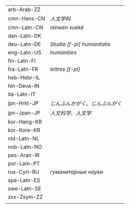| | |
|-|-|
| arb-Arab-ZZ |  |
| cmn-Hans-CN | _人文学科_ |
| cmn-Latn-CN | _rénwén xuékē_ |
| dan-Latn-DK |  |
| deu-Latn-DE | _Studia [f-pl] humanitatis_ |
| eng-Latn-US | _humanities_ |
| fin-Latn-FI |  |
| fra-Latn-FR | _lettres [f-pl]_ |
| heb-Hebr-IL |  |
| hin-Deva-IN |  |
| ita-Latn-IT |  |
| jpn-Hrkt-JP | _じんぶんかがく_、_じんぶんがく_ |
| jpn-Jpan-JP | _人文科学_、_人文学_ |
| kor-Hang-KR |  |
| kor-Kore-KR |  |
| nld-Latn-NL |  |
| nob-Latn-NO |  |
| pes-Aran-IR |  |
| por-Latn-PT |  |
| rus-Cyrl-RU | _гуманита́рные нау́ки_ |
| spa-Latn-ES |  |
| swe-Latn-SE |  |
| zxx-Zsym-ZZ |  |
|  |  |